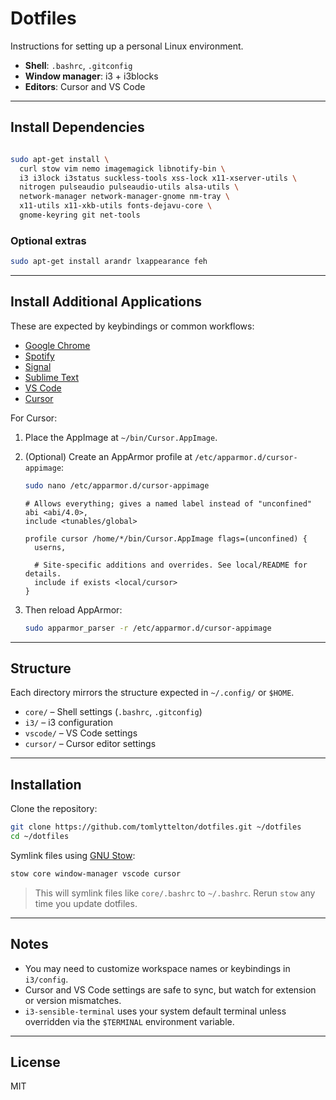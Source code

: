 # Dotfiles

Instructions for setting up a personal Linux environment.

- **Shell**: `.bashrc`, `.gitconfig`
- **Window manager**: i3 + i3blocks
- **Editors**: Cursor and VS Code

---

## Install Dependencies

```bash

sudo apt-get install \
  curl stow vim nemo imagemagick libnotify-bin \
  i3 i3lock i3status suckless-tools xss-lock x11-xserver-utils \
  nitrogen pulseaudio pulseaudio-utils alsa-utils \
  network-manager network-manager-gnome nm-tray \
  x11-utils x11-xkb-utils fonts-dejavu-core \
  gnome-keyring git net-tools
````


### Optional extras

```bash
sudo apt-get install arandr lxappearance feh
```

---

## Install Additional Applications

These are expected by keybindings or common workflows:

* [Google Chrome](https://www.google.com/chrome/)
* [Spotify](https://www.spotify.com/)
* [Signal](https://signal.org/)
* [Sublime Text](https://www.sublimetext.com/)
* [VS Code](https://code.visualstudio.com/)
* [Cursor](https://cursor.sh/)

For Cursor:

1. Place the AppImage at `~/bin/Cursor.AppImage`.

2. (Optional) Create an AppArmor profile at `/etc/apparmor.d/cursor-appimage`:

   ```bash
   sudo nano /etc/apparmor.d/cursor-appimage
   ```

   ```apparmor
   # Allows everything; gives a named label instead of "unconfined"
   abi <abi/4.0>,
   include <tunables/global>

   profile cursor /home/*/bin/Cursor.AppImage flags=(unconfined) {
     userns,

     # Site-specific additions and overrides. See local/README for details.
     include if exists <local/cursor>
   }
   ```

3. Then reload AppArmor:

   ```bash
   sudo apparmor_parser -r /etc/apparmor.d/cursor-appimage
   ```

---

## Structure

Each directory mirrors the structure expected in `~/.config/` or `$HOME`.

* `core/` – Shell settings (`.bashrc`, `.gitconfig`)
* `i3/` – i3 configuration
* `vscode/` – VS Code settings
* `cursor/` – Cursor editor settings

---

## Installation

Clone the repository:

```bash
git clone https://github.com/tomlyttelton/dotfiles.git ~/dotfiles
cd ~/dotfiles
```

Symlink files using [GNU Stow](https://www.gnu.org/software/stow/):

```bash
stow core window-manager vscode cursor
```

> This will symlink files like `core/.bashrc` to `~/.bashrc`.
> Rerun `stow` any time you update dotfiles.

---

## Notes

* You may need to customize workspace names or keybindings in `i3/config`.
* Cursor and VS Code settings are safe to sync, but watch for extension or version mismatches.
* `i3-sensible-terminal` uses your system default terminal unless overridden via the `$TERMINAL` environment variable.

---

## License

MIT
